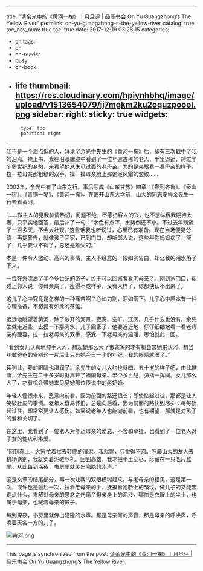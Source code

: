 
---
title: "读余光中的《黄河一掬》︱月旦评 | 品乐书会  On Yu Guangzhong’s The Yellow River"
permlink: on-yu-guangzhong-s-the-yellow-river
catalog: true
toc_nav_num: true
toc: true
date: 2017-12-19 03:28:15
categories:
- cn
tags:
- cn
- cn-reader
- busy
- cn-book
- life
thumbnail: https://res.cloudinary.com/hpiynhbhq/image/upload/v1513654079/ij7mgkm2ku2oquzpoool.png
sidebar:
    right:
        sticky: true
widgets:
    -
        type: toc
        position: right
---


我不是一个泪点低的人，拜读了余光中先生的《黄河一掬》后，却有三次戳中了我的泪点。掩上书，我在泪眼朦胧中看到了一位年逾古稀的老人，千里迢迢，跨过半个多世纪的乡愁，来看望他从未见过面的老母亲。为的是亲眼看一看母亲的样子，拉一拉母亲那粗糙的双手，摸一摸母亲脸上那饱经风霜的皱纹……

2002年，余光中有了山东之行。事后写成《山东甘旅》四章：《春到齐鲁》、《泰山一宿》、《青铜一梦》、《黄河一掬》。在离开山东大学前，山大的同志安排余先生一行去看黄河。

“……做主人的见我神情热切，问题不绝，不愿扫客人的兴，也不想纵容我期待太奢，只平实地回答，最后补了一句：“水色有点浑，水势倒还不小。不过去年断流了一百多天，不会太壮观。”这些话我也听说过，心里已有准备。现在当场便见分晓，再提警告，就像孩子回家，已到门口，却听邻人说，这些年你妈妈病了，瘦了，几乎要认不得了，总还是难受的。”

本是一件令人激动、高兴的事情，主人不经意的一段如实告白，却让我的泪水落了下来。

一位在外漂泊了半个多世纪的游子，终于可以回家看看老母亲了。刚到家门口，却碰上邻人说，你母亲病了，瘦得不成样子，没有人样了，你都快认不出来了。

这儿子心中究竟是怎样的一种痛苦啊？心如刀割，泪如雨下。儿子心中原本有一种心理准备，不想竟有如此的落差。

远远地眺望着黄河，除了敞开的河景，寂寞、空旷、辽阔，几乎什么也没有。余先生就走近些，去摸一下那河水。儿子回家了，他要近近地、仔仔细细地看一看老母亲的面容，拉一拉老母亲的双手，感受一下老母亲的温暖，哪怕就此一回。

“看到女儿认真地伸手入河，想起她那么大了做爸爸的才有机会带她来认河，想当年做爸爸的告别这一片后土只有她今日一半的年纪，我的眼睛就湿了。”

读到此，我的眼睛也湿润了。余先生的女儿大约也就四、五十岁的样子吧，由此推断，余先生在二十多岁时就离开了祖国母亲。半个多世纪，弹指一挥间。女儿那么大了，才有机会带她来见见她那位传说中的老奶奶。

年轻人憧憬未来，愿意向前看，因为前面的路还很长；即使忆起过往，那都是让人笑破肚皮的事情。老年人容易怀旧，总是向后看，因为前面的路快到尽头；每每谈起过往，却常常更让人感伤。如果说老年人也能向前看，也有期望，那就是对孩子的爱和关切了。

在这里，我看到了一位老人对年迈母亲的爱恋、不舍和牵挂，也看到了一位老人对子女的愧疚和疼爱。

“回到车上，大家忙着拭去鞋底的湿泥。我默默，只觉得不忍。翌晨山大的友人去机场送别，我就穿着泥鞋登机。回到高雄，我才把干土刮尽，珍藏在一只名片盒里。从此每到深夜，书房里就传出隐隐的水声。”

这是文章的结尾部分，再一次让我的双眼模糊起来。与老母亲的相见，这是第一次，或许也是最后一次，拉着老母亲的手，抚摸着她脸上的皱纹，做儿子的又能带走点什么，来解对母亲的思念之伤痛？母亲身上的泥沙，哪怕是衣服上的尘土，也属于母亲，也藏着母亲的影子。

每到深夜，书房里就传出隐隐的水声。那是母亲河的声音，那是母亲的呼唤声，呼唤着天各一方的儿子。

![黄河.png](https://res.cloudinary.com/hpiynhbhq/image/upload/v1513654079/ij7mgkm2ku2oquzpoool.png)

- - -

This page is synchronized from the post: [读余光中的《黄河一掬》︱月旦评 | 品乐书会  On Yu Guangzhong’s The Yellow River](https://steemit.com/@bring/on-yu-guangzhong-s-the-yellow-river)
